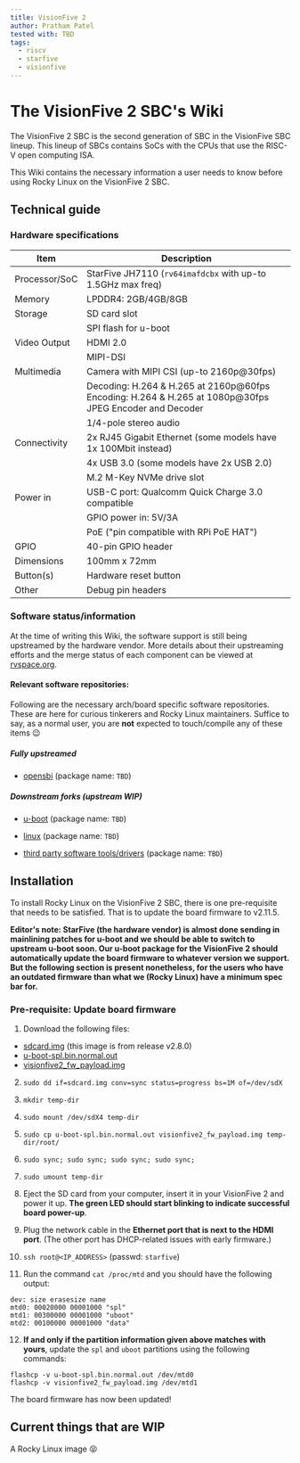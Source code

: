 ```yaml
---
title: VisionFive 2
author: Pratham Patel
tested with: TBD
tags:
  - riscv
  - starfive
  - visionfive
---
```


# The VisionFive 2 SBC's Wiki

The VisionFive 2 SBC is the second generation of SBC in the VisionFive SBC lineup. This lineup of SBCs contains SoCs with the CPUs that use the RISC-V open computing ISA.

This Wiki contains the necessary information a user needs to know before using Rocky Linux on the VisionFive 2 SBC.

## Technical guide

### Hardware specifications

| Item          | Description                                                                                            |
|---------------|--------------------------------------------------------------------------------------------------------|
| Processor/SoC | StarFive JH7110 (`rv64imafdcbx` with up-to 1.5GHz max freq)                                                  |
| Memory        | LPDDR4: 2GB/4GB/8GB                                                                                    |
| Storage       | SD card slot                                                                                           |
|               | SPI flash for u-boot                                                                                   |
| Video Output  | HDMI 2.0                                                                                               |
|               | MIPI-DSI                                                                                               |
| Multimedia    | Camera with MIPI CSI (up-to 2160p@30fps)                                                               |
|               | Decoding: H.264 & H.265 at 2160p@60fps Encoding: H.264 & H.265 at 1080p@30fps JPEG Encoder and Decoder |
|               | 1/4-pole stereo audio                                                                                  |
| Connectivity  | 2x RJ45 Gigabit Ethernet (some models have 1x 100Mbit instead)                                         |
|               | 4x USB 3.0 (some models have 2x USB 2.0)                                                               |
|               | M.2 M-Key NVMe drive slot                                                                              |
| Power in      | USB-C port: Qualcomm Quick Charge 3.0 compatible                                                       |
|               | GPIO power in: 5V/3A                                                                                   |
|               | PoE ("pin compatible with RPi PoE HAT")                                                                |
| GPIO          | 40-pin GPIO header                                                                                     |
| Dimensions    | 100mm x 72mm                                                                                           |
| Button(s)     | Hardware reset button                                                                                  |
| Other         | Debug pin headers                                                                                      |

### Software status/information

At the time of writing this Wiki, the software support is still being upstreamed by the hardware vendor. More details about their upstreaming efforts and the merge status of each component can be viewed at [rvspace.org](https://rvspace.org/en/project/JH7110_Upstream_Plan).

#### Relevant software repositories:

Following are the necessary arch/board specific software repositories. These are here for curious tinkerers and Rocky Linux maintainers. Suffice to say, as a normal user, you are **not** expected to touch/compile any of these items :wink:

##### Fully upstreamed

- [opensbi](https://github.com/riscv-software-src/opensbi) (package name: `TBD`)

##### Downstream forks (upstream WIP)

- [u-boot](https://github.com/starfive-tech/u-boot) (package name: `TBD`)

- [linux](https://github.com/starfive-tech/linux/) (package name: `TBD`)

- [third party software tools/drivers](https://github.com/starfive-tech/soft_3rdpart/) (package name: `TBD`)

## Installation

To install Rocky Linux on the VisionFive 2 SBC, there is one pre-requisite that needs to be satisfied. That is to update the board firmware to v2.11.5.

**Editor's note: StarFive (the hardware vendor) is almost done sending in mainlining patches for u-boot and we should be able to switch to upstream u-boot soon. Our u-boot package for the VisionFive 2 should automatically update the board firmware to whatever version we support. But the following section is present nonetheless, for the users who have an outdated firmware than what we (Rocky Linux) have a minimum spec bar for.**

### Pre-requisite: Update board firmware

1. Download the following files:
- [sdcard.img](https://github.com/starfive-tech/VisionFive2/releases/download/VF2_v2.8.0/sdcard.img) (this image is from release v2.8.0)
- [u-boot-spl.bin.normal.out](https://github.com/starfive-tech/VisionFive2/releases/download/VF2_v2.11.5/u-boot-spl.bin.normal.out)
- [visionfive2_fw_payload.img](https://github.com/starfive-tech/VisionFive2/releases/download/VF2_v2.11.5/visionfive2_fw_payload.img)

2. `sudo dd if=sdcard.img conv=sync status=progress bs=1M of=/dev/sdX`

3. `mkdir temp-dir`

4. `sudo mount /dev/sdX4 temp-dir`

5. `sudo cp u-boot-spl.bin.normal.out visionfive2_fw_payload.img temp-dir/root/`

6. `sudo sync; sudo sync; sudo sync; sudo sync;`

7. `sudo umount temp-dir`

8. Eject the SD card from your computer, insert it in your VisionFive 2 and power it up. **The green LED should start blinking to indicate successful board power-up**.

9. Plug the network cable in the **Ethernet port that is next to the HDMI port**. (The other port has DHCP-related issues with early firmware.)

10. `ssh root@<IP_ADDRESS>` (passwd: `starfive`)

11. Run the command `cat /proc/mtd` and you should have the following output:
```
dev: size erasesize name
mtd0: 00020000 00001000 "spl"
mtd1: 00300000 00001000 "uboot"
mtd2: 00100000 00001000 "data"
```

12. **If and only if the partition information given above matches with yours**, update the `spl` and `uboot` partitions using the following commands:
```
flashcp -v u-boot-spl.bin.normal.out /dev/mtd0
flashcp -v visionfive2_fw_payload.img /dev/mtd1
```

The board firmware has now been updated!

## Current things that are WIP

A Rocky Linux image :stuck_out_tongue_closed_eyes:
